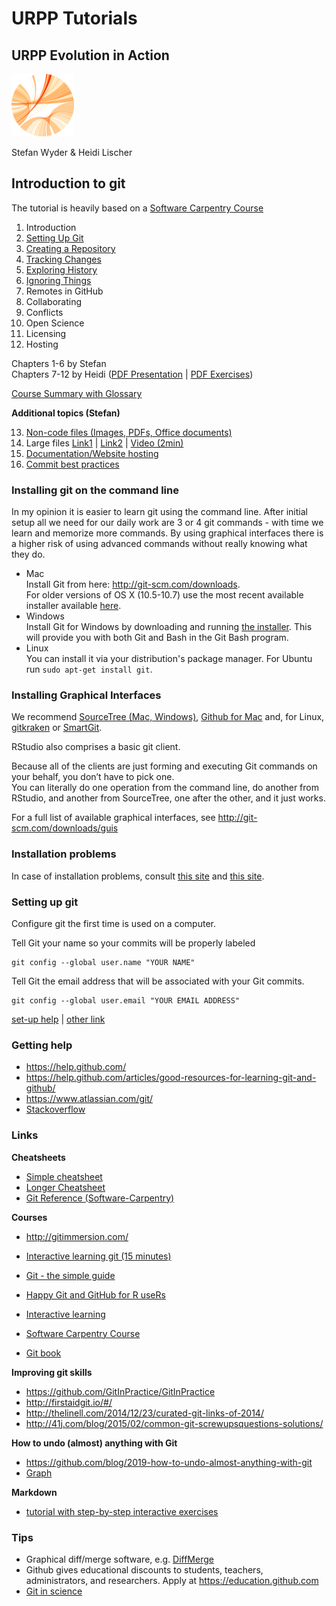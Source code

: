# URPP Tutorials
## URPP Evolution in Action

![URPP logo](Logo_URPP.png)

Stefan Wyder & Heidi Lischer



## Introduction to git

The tutorial is heavily based on a [Software Carpentry Course](http://swcarpentry.github.io/git-novice/)  
  
  
1. Introduction
2. [Setting Up Git](http://swcarpentry.github.io/git-novice/02-setup)
3. [Creating a Repository](http://swcarpentry.github.io/git-novice/03-create)
4. [Tracking Changes](http://swcarpentry.github.io/git-novice/04-changes)
5. [Exploring History](http://swcarpentry.github.io/git-novice/05-history)
6. [Ignoring Things](http://swcarpentry.github.io/git-novice/06-ignore)
7. Remotes in GitHub
8. Collaborating
9. Conflicts
10. Open Science
11. Licensing
12. Hosting


Chapters 1-6 by Stefan  
Chapters 7-12 by Heidi ([PDF Presentation](URPP_Tutorial_Git_HL.pdf) | [PDF Exercises](Exercises_Git_Tutorial_HL.pdf))  
  

[Course Summary with Glossary](http://swcarpentry.github.io/git-novice/reference)  
  
  
**Additional topics (Stefan)**  

 13. [Non-code files (Images, PDFs, Office documents)](NonCodeFiles.md)
 14. Large files  [Link1](https://about.gitlab.com/2017/01/30/getting-started-with-git-lfs-tutorial/) | [Link2](https://git-lfs.github.com/) | [Video (2min)](https://www.youtube.com/watch?v=uLR1RNqJ1Mw)
 15. [Documentation/Website hosting](Documentation.md)
 16. [Commit best practices](http://r-pkgs.had.co.nz/git.html#commit-best-practices)


### Installing git on the command line

In my opinion it is easier to learn git using the command line. After initial setup all we need for our daily work are 3 or 4 git commands -
with time we learn and memorize more commands. 
By using graphical interfaces there is a higher risk of using advanced commands without really knowing what they do.  
  
- Mac  
  Install Git from here: http://git-scm.com/downloads.  
  For older versions of OS X (10.5-10.7) use the most recent available installer available [here](https://code.google.com/p/git-osx-installer/downloads/list).
- Windows  
  Install Git for Windows by downloading and running [the installer](http://msysgit.github.io/). This will provide you with both Git and Bash in the Git Bash program.
- Linux  
  You can install it via your distribution's package manager. For Ubuntu run `sudo apt-get install git`.


### Installing Graphical Interfaces

We recommend [SourceTree (Mac, Windows)](https://www.sourcetreeapp.com/), [Github for Mac](https://mac.github.com/) and, for Linux, [gitkraken](https://www.gitkraken.com/) or [SmartGit](http://www.syntevo.com/smartgit/).
  
RStudio also comprises a basic git client.  
  
Because all of the clients are just forming and executing Git commands on your behalf, you don’t have to pick one.  
You can literally do one operation from the command line, do another from RStudio, and another from SourceTree, one after the other, and it just works.

For a full list of available graphical interfaces, see http://git-scm.com/downloads/guis


### Installation problems

In case of installation problems, consult [this site](http://stat545-ubc.github.io/git01_git-install.html) and [this site](http://ttimbers.github.io/2015-04-30-SFU/).


### Setting up git

Configure git the first time is used on a computer.    
  
Tell Git your name so your commits will be properly labeled
```
git config --global user.name "YOUR NAME"
```

Tell Git the email address that will be associated with your Git commits.
```
git config --global user.email "YOUR EMAIL ADDRESS"
```

[set-up help](https://help.github.com/articles/set-up-git/) | [other link](http://swcarpentry.github.io/git-novice/02-setup)


### Getting help

- https://help.github.com/
- https://help.github.com/articles/good-resources-for-learning-git-and-github/
- https://www.atlassian.com/git/
- [Stackoverflow](http://stackoverflow.com)


### Links

**Cheatsheets**
- [Simple cheatsheet](http://rogerdudler.github.io/git-guide/files/git_cheat_sheet.pdf)
- [Longer Cheatsheet](https://education.github.com/git-cheat-sheet-education.pdf)
- [Git Reference (Software-Carpentry)](http://software-carpentry.org/v5/novice/ref/02-git)

**Courses**
- http://gitimmersion.com/
- [Interactive learning git (15 minutes)](https://try.github.io/levels/1/challenges/1)
- [Git - the simple guide](http://rogerdudler.github.io/git-guide/)
- [Happy Git and GitHub for R useRs](http://happygitwithr.com/)
- [Interactive learning](http://pcottle.github.io/learnGitBranching/)
- [Software Carpentry Course](http://swcarpentry.github.io/git-novice/)  
  
- [Git book](http://git-scm.com/book/en/v2)

**Improving git skills**  
- https://github.com/GitInPractice/GitInPractice
- http://firstaidgit.io/#/
- http://thelinell.com/2014/12/23/curated-git-links-of-2014/
- http://41j.com/blog/2015/02/common-git-screwupsquestions-solutions/

**How to undo (almost) anything with Git**  
- https://github.com/blog/2019-how-to-undo-almost-anything-with-git
- [Graph](https://twitter.com/emmajanehw/status/549919920990208000)

**Markdown**  
- [tutorial with step-by-step interactive exercises](http://commonmark.org/help/tutorial/)

### Tips

- Graphical diff/merge software, e.g. [DiffMerge](https://sourcegear.com/diffmerge/) 
- Github gives educational discounts to students, teachers, administrators, and researchers. Apply at https://education.github.com
- [Git in science](http://www.scfbm.org/content/8/1/7)
